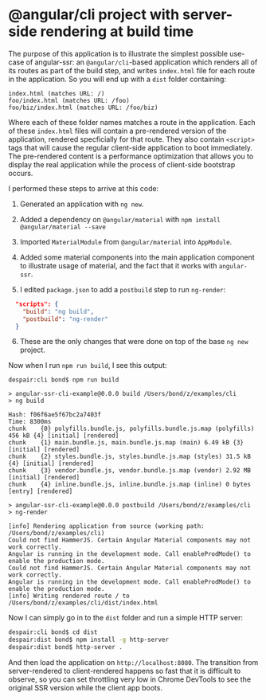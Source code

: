 # @angular/cli project with server-side rendering at build time

The purpose of this application is to illustrate the simplest possible use-case of angular-ssr: an `@angular/cli`-based application which renders all of its routes as part of the build step, and writes `index.html` file for each route in the application. So you will end up with a `dist` folder containing:

```
index.html (matches URL: /)
foo/index.html (matches URL: /foo)
foo/biz/index.html (matches URL: /foo/biz)
```

Where each of these folder names matches a route in the application. Each of these `index.html` files will contain a pre-rendered version of the application, rendered specficially for that route. They also contain `<script>` tags that will cause the regular client-side application to boot immediately. The pre-rendered content is a performance optimization that allows you to display the real application while the process of client-side bootstrap occurs.

I performed these steps to arrive at this code:

1. Generated an application with `ng new`.

2. Added a dependency on `@angular/material` with `npm install @angular/material --save`

3. Imported `MaterialModule` from `@angular/material` into `AppModule`.

4. Added some material components into the main application component to illustrate usage of material, and the fact that it works with `angular-ssr`.

5. I edited `package.json` to add a `postbuild` step to run `ng-render`:

```json
  "scripts": {
    "build": "ng build",
    "postbuild": "ng-render"
  }
```

6. These are the only changes that were done on top of the base `ng new` project.

Now when I run `npm run build`, I see this output:

```
despair:cli bond$ npm run build

> angular-ssr-cli-example@0.0.0 build /Users/bond/z/examples/cli
> ng build

Hash: f06f6ae5f67bc2a7403f                                                               
Time: 8300ms
chunk    {0} polyfills.bundle.js, polyfills.bundle.js.map (polyfills) 456 kB {4} [initial] [rendered]
chunk    {1} main.bundle.js, main.bundle.js.map (main) 6.49 kB {3} [initial] [rendered]
chunk    {2} styles.bundle.js, styles.bundle.js.map (styles) 31.5 kB {4} [initial] [rendered]
chunk    {3} vendor.bundle.js, vendor.bundle.js.map (vendor) 2.92 MB [initial] [rendered]
chunk    {4} inline.bundle.js, inline.bundle.js.map (inline) 0 bytes [entry] [rendered]

> angular-ssr-cli-example@0.0.0 postbuild /Users/bond/z/examples/cli
> ng-render

[info] Rendering application from source (working path: /Users/bond/z/examples/cli) 
Could not find HammerJS. Certain Angular Material components may not work correctly.
Angular is running in the development mode. Call enableProdMode() to enable the production mode.
Could not find HammerJS. Certain Angular Material components may not work correctly.
Angular is running in the development mode. Call enableProdMode() to enable the production mode.
[info] Writing rendered route / to /Users/bond/z/examples/cli/dist/index.html 
```

Now I can simply go in to the `dist` folder and run a simple HTTP server:

```sh
despair:cli bond$ cd dist
despair:dist bond$ npm install -g http-server
despair:dist bond$ http-server .
```

And then load the application on `http://localhost:8080`. The transition from server-rendered to client-rendered happens so fast that it is difficult to observe, so you can set throttling very low in Chrome DevTools to see the original SSR version while the client app boots.
